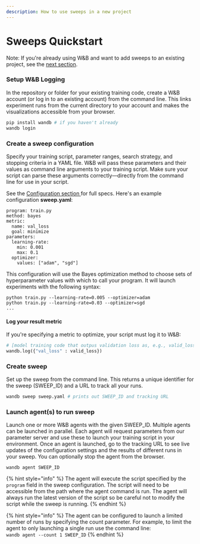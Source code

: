 ```yaml
---
description: How to use sweeps in a new project
---
```


# Sweeps Quickstart

Note: If you're already using W&B and want to add sweeps to an existing project, see the [next section](add-to-existing.md).

### Setup W&B Logging

In the repository or folder for your existing training code, create a W&B account \(or log in to an existing account\) from the command line. This links experiment runs from the current directory to your account and makes the visualizations accessible from your browser.

```python
pip install wandb # if you haven't already
wandb login
```

### Create a sweep configuration

Specify your training script, parameter ranges, search strategy, and stopping criteria in a YAML file. W&B will pass these parameters and their values as command line arguments to your training script. Make sure your script can parse these arguments correctly—directly from the command line for use in your script.

See the [Configuration section ](../configuration.md)for full specs. Here's an example configuration **sweep.yaml**:

```text
program: train.py
method: bayes
metric:
  name: val_loss
  goal: minimize
parameters:
  learning-rate:
    min: 0.001
    max: 0.1
  optimizer:
    values: ["adam", "sgd"]
```

This configuration will use the Bayes optimization method to choose sets of hyperparameter values with which to call your program. It will launch experiments with the following syntax:

```text
python train.py --learning-rate=0.005 --optimizer=adam
python train.py --learning-rate=0.03 --optimizer=sgd
...
```

#### Log your result metric

If you're specifying a metric to optimize, your script must log it to W&B:

```python
# [model training code that outpus validation loss as, e.g., valid_loss]
wandb.log({"val_loss" : valid_loss})
```

### Create sweep

Set up the sweep from the command line. This returns a unique identifier for the sweep \(SWEEP\_ID\) and a URL to track all your runs.

```python
wandb sweep sweep.yaml # prints out SWEEP_ID and tracking URL
```

### Launch agent\(s\) to run sweep

Launch one or more W&B agents with the given SWEEP\_ID. Multiple agents can be launched in parallel. Each agent will request parameters from our parameter server and use these to launch your training script in your environment. Once an agent is launched, go to the tracking URL to see live updates of the configuration settings and the results of different runs in your sweep. You can optionally stop the agent from the browser.

```text
wandb agent SWEEP_ID
```

{% hint style="info" %}
The agent will execute the script specified by the `program` field in the sweep configuration.  The script will need to be accessible from the path where the agent command is run.  The agent will always run the latest version of the script so be careful not to modify the script while the sweep is running.
{% endhint %}

{% hint style="info" %}
The agent can be configured to launch a limited number of runs by specifying the count parameter.   For example, to limit the agent to only launching a single run use the command line:  
`wandb agent --count 1 SWEEP_ID`
{% endhint %}


